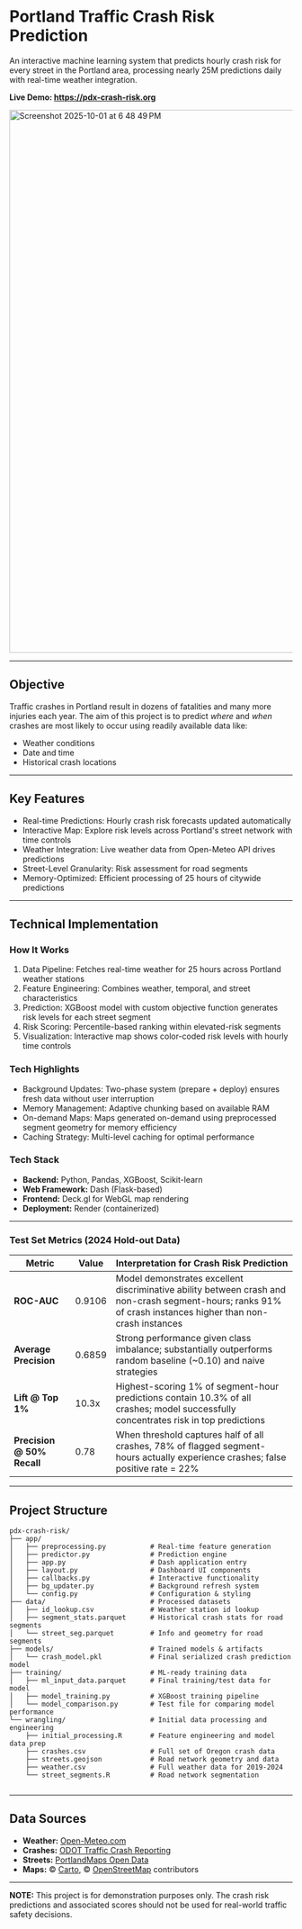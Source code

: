 # Portland Traffic Crash Risk Prediction

An interactive machine learning system that predicts hourly crash risk for every street in the Portland area, processing nearly 25M predictions daily with real-time weather integration.

**Live Demo: https://pdx-crash-risk.org** 

<img width="1920" height="965" alt="Screenshot 2025-10-01 at 6 48 49 PM" src="https://github.com/user-attachments/assets/575556f6-6e95-446e-89cc-c09e1018c826" />


---

## Objective 

Traffic crashes in Portland result in dozens of fatalities and many more injuries each year. The aim of this project is to predict *where* and *when* crashes are most likely to occur using readily available data like:

- Weather conditions
- Date and time
- Historical crash locations

---

## Key Features

- Real-time Predictions: Hourly crash risk forecasts updated automatically
- Interactive Map: Explore risk levels across Portland's street network with time controls
- Weather Integration: Live weather data from Open-Meteo API drives predictions
- Street-Level Granularity: Risk assessment for road segments
- Memory-Optimized: Efficient processing of 25 hours of citywide predictions

---

##  Technical Implementation

### How It Works

1. Data Pipeline: Fetches real-time weather for 25 hours across Portland weather stations
2. Feature Engineering: Combines weather, temporal, and street characteristics
3. Prediction: XGBoost model with custom objective function generates risk levels for each street segment
4. Risk Scoring: Percentile-based ranking within elevated-risk segments
5. Visualization: Interactive map shows color-coded risk levels with hourly time controls

### Tech Highlights

- Background Updates: Two-phase system (prepare + deploy) ensures fresh data without user interruption
- Memory Management: Adaptive chunking based on available RAM
- On-demand Maps: Maps generated on-demand using preprocessed segment geometry for memory efficiency
- Caching Strategy: Multi-level caching for optimal performance

### Tech Stack

- **Backend:** Python, Pandas, XGBoost, Scikit-learn
- **Web Framework:** Dash (Flask-based)
- **Frontend:** Deck.gl for WebGL map rendering
- **Deployment:** Render (containerized)

---

### Test Set Metrics (2024 Hold-out Data)

| Metric | Value | Interpretation for Crash Risk Prediction |
|--------|-------|------------------------------------------|
| **ROC-AUC** | 0.9106 | Model demonstrates excellent discriminative ability between crash and non-crash segment-hours; ranks 91% of crash instances higher than non-crash instances |
| **Average Precision** | 0.6859 | Strong performance given class imbalance; substantially outperforms random baseline (~0.10) and naive strategies |
| **Lift @ Top 1%** | 10.3x | Highest-scoring 1% of segment-hour predictions contain 10.3% of all crashes; model successfully concentrates risk in top predictions |
| **Precision @ 50% Recall** | 0.78 | When threshold captures half of all crashes, 78% of flagged segment-hours actually experience crashes; false positive rate = 22% |

---

## Project Structure

```
pdx-crash-risk/
├── app/
│   ├── preprocessing.py           # Real-time feature generation
│   ├── predictor.py               # Prediction engine
│   ├── app.py                     # Dash application entry
│   ├── layout.py                  # Dashboard UI components
│   ├── callbacks.py               # Interactive functionality
│   ├── bg_updater.py              # Background refresh system
│   └── config.py                  # Configuration & styling
├── data/                          # Processed datasets
│   ├── id_lookup.csv              # Weather station id lookup
│   ├── segment_stats.parquet      # Historical crash stats for road segments
│   └── street_seg.parquet         # Info and geometry for road segments
├── models/                        # Trained models & artifacts
│   └── crash_model.pkl            # Final serialized crash prediction model
├── training/                      # ML-ready training data
│   ├── ml_input_data.parquet      # Final training/test data for model
│   ├── model_training.py          # XGBoost training pipeline
│   └── model_comparison.py        # Test file for comparing model performance
└── wrangling/                     # Initial data processing and engineering
    ├── initial_processing.R       # Feature engineering and model data prep 
    ├── crashes.csv                # Full set of Oregon crash data
    ├── streets.geojson            # Road network geometry and data
    ├── weather.csv                # Full weather data for 2019-2024
    └── street_segments.R          # Road network segmentation 


```

---


## Data Sources

- **Weather:** [Open-Meteo.com](https://open-meteo.com)
- **Crashes:** [ODOT Traffic Crash Reporting](https://tvc.odot.state.or.us/tvc/)
- **Streets:** [PortlandMaps Open Data](https://gis-pdx.opendata.arcgis.com/)
- **Maps:** © [Carto](https://carto.com/), © [OpenStreetMap](https://www.openstreetmap.org/) contributors

---

**NOTE:** This project is for demonstration purposes only. The crash risk predictions and associated scores should not be used for real-world traffic safety decisions.
